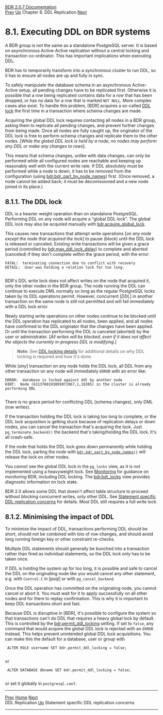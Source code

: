  [BDR 2.0.7 Documentation](README.md)                                                                                                    
  [Prev](ddl-replication.md "DDL Replication")   [Up](ddl-replication.md)    Chapter 8. DDL Replication    [Next](ddl-replication-statements.md "Statement specific DDL replication concerns")  


# 8.1. Executing DDL on BDR systems

A BDR group is not the same as a standalone PostgreSQL server. It is
based on asynchronous Active-Active replication without a central
locking and transaction co-ordinator. This has important implications
when executing DDL.

BDR has to temporarily transform into a synchronous cluster to run DDL,
so it has to ensure all nodes are up and fully in sync.

To safely manipulate the database schema in an asynchronous
Active-Active setup, all pending changes have to be replicated first.
Otherwise it is possible that a row being replicated contains data for a
row that has been dropped, or has no data for a row that is marked
`NOT NULL`. More complex cases also exist. To handle this
problem, [BDR] acquires a so-called [DDL
lock](ddl-replication-advice.md#DDL-REPLICATION-LOCKING) the first
time in a transaction where schema changes are made.

Acquiring the global DDL lock requires contacting all nodes in a BDR
group, asking them to replicate all pending changes, and prevent further
changes from being made. Once all nodes are fully caught up, the
originator of the DDL lock is free to perform schema changes and
replicate them to the other nodes. [*While the global DDL lock is held
by a node, no nodes may perform any DDL or make any changes to
rows*].

This means that schema changes, unlike with data changes, can only be
performed while all configured nodes are reachable and keeping up
reasonably well with the current write rate. If DDL absolutely must be
performed while a node is down, it has to be removed from the
configuration (using
[bdr.bdr_part_by_node_names](functions-node-mgmt.md#FUNCTION-BDR-PART-BY-NODE-NAMES))
first. (Once removed, a node cannot be added back; it must be
decomissioned and a new node joined in its place.)

## 8.1.1. The DDL lock

DDL is a heavier weight operation than on standalone PostgreSQL.
Performing DDL on any node will acquire a \"global DDL lock\". The
global DDL lock may also be acquired manually with
[bdr.acquire_global_lock](functions-node-mgmt.md#FUNCTION-BDR-ACQUIRE-GLOBAL-LOCK).

This causes new transactions that attempt write operations [*on any node
except the node that acquired the lock*] to pause (block)
until the DDL lock is released or canceled. Existing write transactions
will be given a grace period (controlled by
[bdr.max_ddl_lock_delay](bdr-configuration-variables.md#GUC-BDR-MAX-DDL-LOCK-DELAY))
to complete and aborted (canceled) if they don\'t complete within the
grace period, with the error:

``` PROGRAMLISTING
FATAL:  terminating connection due to conflict with recovery
DETAIL:  User was holding a relation lock for too long.
     
```

BDR\'s DDL write lock does not affect writes on the node that acquired
it, only the other nodes in the BDR group. The node running the DDL can
continue to execute DML normally so long as the regular PostgreSQL locks
taken by its DDL operations permit. However, concurrent
[*DDL*] in another transaction on the same node is still not
permitted and will fail immediately with a DDL lock error.

Newly starting write operations on other nodes continue to be blocked
until the DDL operation has replicated to all nodes, been applied, and
all nodes have confirmed to the DDL originator that the changes have
been applied. Or until the transaction performing the DDL is canceled
(aborted) by the user or administrator. [*All writes will be blocked,
even if it does not affect the objects the currently in-progress DDL is
modifying.*]

> **Note:** See [DDL locking details](technotes-ddl-locking.md) for
> additional details on why DDL locking is required and how it\'s done.

While [*any*] transaction on any node holds the DDL lock, all
DDL from any other transaction on any node will immediately
`ERROR` with an error like:

``` PROGRAMLISTING
ERROR:  database is locked against ddl by another node
HINT:  Node (6313760193895071967,1,16385) in the cluster is already performing DDL
     
```

There is no grace period for conflicting DDL (schema changes), only DML
(row writes).

If the transaction holding the DDL lock is taking too long to complete,
or the DDL lock acquisition is getting stuck because of replication
delays or down nodes, you can cancel the transaction that\'s acquiring
the lock. Just `pg_terminate_backend()` the backend that\'s
taking/holding the DDL lock. It\'s all crash-safe.

If the node that holds the DDL lock goes down permanently while holding
the DDL lock, parting the node with
[`bdr.bdr_part_by_node_names()`](functions-node-mgmt.md#FUNCTION-BDR-PART-BY-NODE-NAMES)
will release the lock on other nodes.

You cannot see the global DDL lock in the `pg_locks` view, as
it is not implemented using a heavyweight lock. See
[Monitoring](monitoring.md) for guidance on monitoring BDR, including
DDL locking. The [bdr.bdr_locks](catalog-bdr-locks.md) view provides
diagnostic information on lock state.

BDR 2.0 allows some DDL that doesn\'t affect table structure to proceed
without blocking concurrent writes, only other DDL. See [Statement
specific DDL replication concerns](ddl-replication-statements.md) for
details. Most DDL still requires a full write lock.

## 8.1.2. Minimising the impact of DDL

To minimise the impact of DDL, transactions performing DDL should be
short, should not be combined with lots of row changes, and should avoid
long running foreign key or other constraint re-checks.

Multiple DDL statements should generally be bunched into a transaction
rather than fired as individual statements, so the DDL lock only has to
be taken once.

If DDL is holding the system up for too long, it is possible and safe to
cancel the DDL on the originating node like you would cancel any other
statement, e.g. with `Control-C` in [psql] or
with `pg_cancel_backend`.

Once the DDL operation has committed on the originating node, you cannot
cancel or abort it. You must wait for it to apply successfully on all
other nodes and for them to replay confirmation. This is why it is
important to keep DDL transactions short and fast.

Because DDL is disruptive in [BDR], it\'s possible to
configure the system so that transactions can\'t do DDL that requires a
heavy global lock by default. This is controlled by the
[bdr.permit_ddl_locking](bdr-configuration-variables.md#GUC-BDR-PERMIT-DDL-LOCKING)
setting. If set to `false`, any command that would acquire the
global DDL lock is rejected with an `ERROR` instead. This
helps prevent unintended global DDL lock acquisitions. You can make this
the default for a database, user or group with

``` PROGRAMLISTING
 ALTER ROLE username SET bdr.permit_ddl_locking = false;
     
```

or

``` PROGRAMLISTING
 ALTER DATABASE dbname SET bdr.permit_ddl_locking = false;
     
```

or set it globally in `postgresql.conf`.




  --------------------------------------------- ------------------------------------------- --------------------------------------------------------
  [Prev](ddl-replication.md)        [Home](README.md)        [Next](ddl-replication-statements.md)  
  DDL Replication                                [Up](ddl-replication.md)               Statement specific DDL replication concerns
  --------------------------------------------- ------------------------------------------- --------------------------------------------------------
